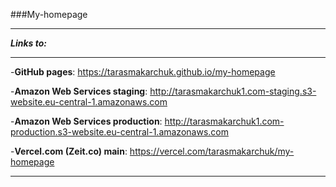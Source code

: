 ###My-homepage
** **
***Links to:***
** **
-**GitHub pages**: https://tarasmakarchuk.github.io/my-homepage 

-**Amazon Web Services staging**: http://tarasmakarchuk1.com-staging.s3-website.eu-central-1.amazonaws.com

-**Amazon Web Services production**: http://tarasmakarchuk1.com-production.s3-website.eu-central-1.amazonaws.com

-**Vercel.com (Zeit.co) main**: https://vercel.com/tarasmakarchuk/my-homepage
** **